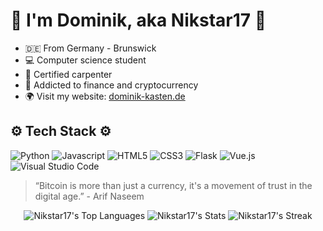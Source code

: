 # 🚀 **I'm Dominik, aka Nikstar17** 🌟

-   🇩🇪 From Germany - Brunswick
-   💻 Computer science student
-   🧱 Certified carpenter
-   💊 Addicted to finance and cryptocurrency
-   🌍 Visit my website: [dominik-kasten.de](https://dominik-kasten.de)

## ⚙️ Tech Stack ⚙️

![Python](https://img.shields.io/badge/python-410A0?style=for-the-badge&logo=python&logoColor=ffdd54)
![Javascript](https://img.shields.io/badge/Javascript-grey?style=for-the-badge&logo=javascript)
![HTML5](https://img.shields.io/badge/html5-%23E34F26.svg?style=for-the-badge&logo=html5&logoColor=white)
![CSS3](https://img.shields.io/badge/css3-%231572B6.svg?style=for-the-badge&logo=css3&logoColor=white)
![Flask](https://img.shields.io/badge/Flask-000000.svg?style=for-the-badge&logo=flask&logoColor=white)
![Vue.js](https://img.shields.io/badge/Vue.js-4FC08D.svg?style=for-the-badge&logo=vuedotjs&logoColor=white)
![Visual Studio Code](https://img.shields.io/badge/Visual%20Studio%20Code-0078d7.svg?style=for-the-badge&logo=visual-studio-code&logoColor=white)

> “Bitcoin is more than just a currency, it's a movement of trust in the digital age.” - Arif Naseem

<div align="center">

![Nikstar17's Top Languages](https://github-readme-stats.vercel.app/api/top-langs/?username=Nikstar17&theme=vue-dark&show_icons=true&hide_border=true&layout=compact&card_width=450)
![Nikstar17's Stats](https://github-readme-stats.vercel.app/api?username=Nikstar17&theme=vue-dark&show_icons=true&hide_border=true&count_private=true&card_width=450)
![Nikstar17's Streak](https://github-readme-streak-stats.herokuapp.com/?user=Nikstar17&theme=vue-dark&hide_border=true&card_width=450)

</div>
